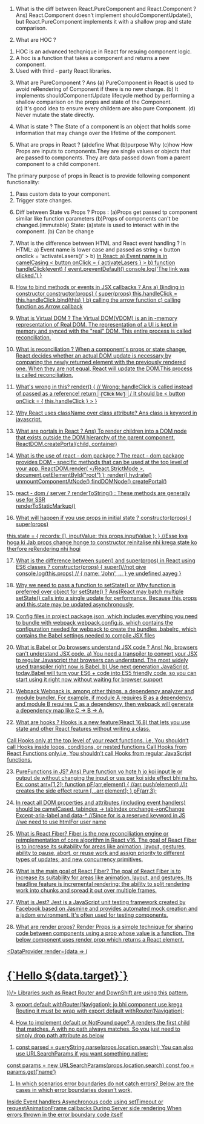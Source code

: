 1. What is the diff between React.PureComponent and React.Component ?
  Ans) React.Component doesn’t implement shouldComponentUpdate(),
    but React.PureComponent implements it with a shallow prop and state comparison.

2. What are HOC ?
1) HOC is an advanced techqnique in React for resuing component logic.
2) A hoc is a function that takes a component and returns a new component.
3) Used with third - party React libraries.

3. What are PureComponent ?
Ans
(a) PureComponent in React is used to avoid reRendering of Component if there is no new change.
(b) It implements shouldComponentUpdate lifecycle method by performing a shallow comparison
on the props and state of the Component.    
(c) It's good idea to ensure every childern are also pure Component.
  (d) Never mutate the state directly.

4. What is state ?
The State of a component is an object that holds some information
that may change over the lifetime of the component.

5. What are props in React ?
  (a)define What
    (b)purpose Why
      (c)how How
Props are inputs to components.They are single values or objects that
are passed to components.
They are data passed down from a parent component to a child component.

The primary purpose of props in React is to provide following component functionality:
1) Pass custom data to your component.
2) Trigger state changes.

6. Diff between State vs Props ?
  Props : (a)Props get passed tp component similar like function parameters
  (b)Props of components can't be changed.(immutable)
State: (a)state is used to interact with in the component.
(b) Can be change

7. What is the difference between HTML and React event handling ?
  In HTML: a) Event name is lower case and passed as string
    < button onclick = 'activateLasers()' >
      b) <a href='#' onclick='console.log("The link was clicked."); return false;' />
In React: a) Event name is in camelCasing
  < button onClick = { activateLasers } >
    b) function handleClick(event) {
      event.preventDefault()
      console.log('The link was clicked.')
    }


8. How to bind methods or events in JSX callbacks ?
Ans a) Binding in constructor
constructor(props) {
  super(props)
  this.handleClick = this.handleClick.bind(this)
}
b) calling the arrow function
  c) calling function as Arrow callback


9. What is Virtual DOM ?
  The Virtual DOM(VDOM) is an in -memory representation of Real DOM.
The representation of a UI is kept in memory and synced with the "real" DOM.
This entire process is called reconciliation.

10. What is reconciliation ?
  When a component's props or state change, React decides whether an actual DOM update is necessary 
by comparing the newly returned element with the previously rendered one.
When they are not equal, React will update the DOM.This process is called reconciliation.

11. What's wrong in this?
render() {
  // Wrong: handleClick is called instead of passed as a reference!
  return <button onClick={this.handleClick()}>{'Click Me'}</button>
    / It should be < button onClick = { this.handleClick } >
}
12. Why React uses className over class attribute?
Ans class is keyword in javascript.

13. What are portals in React ?
  Ans) To render children into a DOM node that exists outside the DOM hierarchy of the parent component.
    ReactDOM.createPortal(child, container)

14. What is the use of react - dom package ?
  The react - dom package provides DOM - specific methods that can be used at the top level of your app.
    ReactDOM.render(
      <BrowserRouter>
        <App />
      </BrowserRouter>
  </React.StrictMode >,
      document.getElementById("root")
    );
render()
hydrate()
unmountComponentAtNode()
findDOMNode()
createPortal()

15. react - dom / server ?
  renderToString() : These methods are generally use for SSR  
renderToStaticMarkup()

16. What will happen if you use props in initial state ?
constructor(props) {
  super(props)

  this.state = {
    records: [],
    inputValue: this.props.inputValue
  };
}
//Esse kya hoga ki Jab props change honge to constructor reinitalise nhi krega state ko
therfore reRendering nhi hogi

17. What is the difference between super() and super(props) in React using ES6 classes ?
 constructor(props) {
  super()//not give
  console.log(this.props) // { name: 'John', ... } ye undefined aayeg
}

18. Why we need to pass a function to setState() or Why function is preferred over object for setState() ?
Ans)React may batch multiple setState() calls into a single update for performance.
         Because this.props and this.state may be updated asynchronously,

19. Config files in project
package.json, which includes everything you need to bundle with webpack
webpack.config.js, which contains the configuration needed for webpack to create the bundles
  .babelrc, which contains the Babel settings needed to compile JSX files

20. What is Babel or Do browsers understand JSX code ?
Ans) No, browsers can't understand JSX code. 
a) You need a transpiler to convert your JSX to regular Javascript that browsers can understand.
The most widely used transpiler right now is Babel.
  b) Use next generation JavaScript, today.Babel will turn your ES6 + code into ES5 friendly code,
    so you can start using it right now without waiting for browser support

21. Webpack
Webpack is, among other things, a dependency analyzer and module bundler.
For example, if module A requires B as a dependency, and
module B requires C as a dependency, then webpack will generate a dependency map like C -> B -> A.

22. What are hooks ?
Hooks is a new feature(React 16.8) that lets you use state and other React features without writing a class.

Call Hooks only at the top level of your react functions.
  i.e, You shouldn’t call Hooks inside loops, conditions, or nested functions
Call Hooks from React Functions only.i.e, You shouldn’t call Hooks from regular JavaScript functions.

23. PureFunctions in JS?
Ans) Pure function vo hote h jo koi input le or output de without changing the 
input or uss par koi side effect bhi na ho.
Ex:
const arr=[1,2];
function pF(arr,element)
{
    //arr.push(element) //It creates the side effect
    return [...arr,element];
}
pF(arr,3);

24. In react all DOM properties and attributes (including event handlers) should be camelCased.
tabindex -> tabIndex
onchange->onChange
Except-aria-label and data-*
//Since for is a reserved keyword in JS
//we need to use htmlFor
<label for="username">user name</label>

1. What is React Fiber?
Fiber is the new reconciliation engine or reimplementation of core algorithm in React v16. The goal of React Fiber is to increase its suitability for areas like animation, layout, gestures, ability to pause, abort, or reuse work and assign priority to different types of updates; and new concurrency primitives.


1. What is the main goal of React Fiber?
The goal of React Fiber is to increase its suitability for areas like animation, layout, and gestures. Its headline feature is incremental rendering: the ability to split rendering work into chunks and spread it out over multiple frames.

1. What is Jest?
Jest is a JavaScript unit testing framework created by Facebook based on Jasmine and provides automated mock creation and a jsdom environment. It's often used for testing components.

1. What are render props?
Render Props is a simple technique for sharing code between components using a prop whose value is a function. The below component uses render prop which returns a React element.

<DataProvider render={data => (
  <h1>{`Hello ${data.target}`}</h1>
)}/>
Libraries such as React Router and DownShift are using this pattern.

3. export default withRouter(Navigation);
jo bhi component use krega Routing it must be wrap with 
export default withRouter(Navigation);

1. How to implement default or NotFound page?
A <Switch> renders the first child <Route> that matches. A <Route> with no path always matches. So you just need to simply drop path attribute as below

<Switch>
  <Route exact path="/" component={Home}/>
  <Route path="/user" component={User}/>
  <Route component={NotFound} />
</Switch>

1. const parsed = queryString.parse(props.location.search);
You can also use URLSearchParams if you want something native:

const params = new URLSearchParams(props.location.search)
const foo = params.get('name')

1. In which scenarios error boundaries do not catch errors?
Below are the cases in which error boundaries doesn't work,

Inside Event handlers
Asynchronous code using setTimeout or requestAnimationFrame callbacks
During Server side rendering
When errors thrown in the error boundary code itself